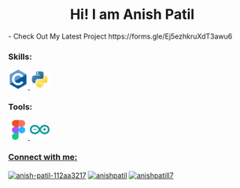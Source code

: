 <h1 align="center">Hi! I am Anish Patil</h1>
- Check Out My Latest Project https://forms.gle/Ej5ezhkruXdT3awu6

<h3 align="left">Skills:</h3>
<p align="left">
<a href="https://www.cprogramming.com/" target="_blank"> <img src="https://raw.githubusercontent.com/devicons/devicon/master/icons/c/c-original.svg" alt="c" width="40" height="40"/> 
</a> <a href="https://www.python.org" target="_blank"> <img src="https://raw.githubusercontent.com/devicons/devicon/master/icons/python/python-original.svg" alt="python" width="40" height="40"/> </a> </p>

<h3 align="left">Tools:</h3>
<p align="left">
</a> <a href="https://www.figma.com/" target="_blank"> <img src="https://raw.githubusercontent.com/devicons/devicon/master/icons/figma/figma-original.svg" alt="figma" width="40" height="40"/>
</a> <a href="https://www.arduino.cc/" target="_blank"> <img src="https://raw.githubusercontent.com/devicons/devicon/master/icons/arduino/arduino-original.svg" alt="arduino" width="40" height="40"/>

<h3 align="left">Connect with me:</h3>
<p align="left">
<a href="https://linkedin.com/in/anish-patil-112aa3217" target="blank"><img align="center" src="https://raw.githubusercontent.com/rahuldkjain/github-profile-readme-generator/master/src/images/icons/Social/linked-in-alt.svg" alt="anish-patil-112aa3217" height="30" width="40" /></a>
<a href="https://kaggle.com/anishpatil" target="blank"><img align="center" src="https://raw.githubusercontent.com/rahuldkjain/github-profile-readme-generator/master/src/images/icons/Social/kaggle.svg" alt="anishpatil" height="30" width="40" /></a>
<a href="https://instagram.com/anishpatill7" target="blank"><img align="center" src="https://raw.githubusercontent.com/rahuldkjain/github-profile-readme-generator/master/src/images/icons/Social/instagram.svg" alt="anishpatill7" height="30" width="40" /></a>
</p>

